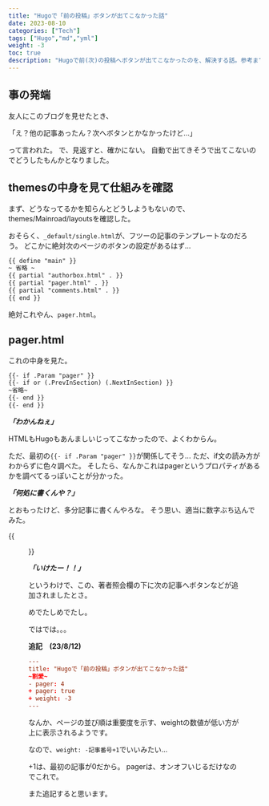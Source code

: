```yaml
---
title: "Hugoで「前の投稿」ボタンが出てこなかった話"
date: 2023-08-10
categories: ["Tech"]
tags: ["Hugo","md","yml"]
weight: -3
toc: true
description: "Hugoで前(次)の投稿へボタンが出てこなかったのを、解決する話。参考までに..."
---
```

## 事の発端
友人にこのブログを見せたとき、

「え？他の記事あったん？次へボタンとかなかったけど...」

って言われた。
で、見返すと、確かにない。
自動で出てきそうで出てこないのでどうしたもんかとなりました。

## themesの中身を見て仕組みを確認
まず、どうなってるかを知らんとどうしようもないので、themes/Mainroad/layoutsを確認した。

おそらく、`_default/single.html`が、フツーの記事のテンプレートなのだろう。
どこかに絶対次のページのボタンの設定があるはず...

```md
{{ define "main" }}
~ 省略 ~
{{ partial "authorbox.html" . }}
{{ partial "pager.html" . }}
{{ partial "comments.html" . }}
{{ end }}
```

絶対これやん、`pager.html`。

## pager.html
これの中身を見た。

```html
{{- if .Param "pager" }}
{{- if or (.PrevInSection) (.NextInSection) }}
~省略~
{{- end }}
{{- end }}
```


***「わかんねぇ」***

HTMLもHugoもあんましいじってこなかったので、よくわからん。

ただ、最初の`{{- if .Param "pager" }}`が関係してそう...
ただ、if文の読み方がわからずに色々調べた。
そしたら、なんかこれはpagerというプロパティがあるかを調べてるっぽいことが分かった。

***「何処に書くんや？」***

とおもったけど、多分記事に書くんやろな。
そう思い、適当に数字ぶち込んでみた。

{{<figure src="./1.webp" alt="突如現れた「次の記事へ」ボタン" width="75%">}}

***「いけたー！！」***

というわけで、この、著者照会欄の下に次の記事へボタンなどが追加されましたとさ。

めでたしめでたし。

ではでは。。。

**追記　(23/8/12)**
```toml
---
title: "Hugoで「前の投稿」ボタンが出てこなかった話"
~割愛~
- pager: 4
+ pager: true
+ weight: -3
---
```
なんか、ページの並び順は重要度を示す、weightの数値が低い方が上に表示されるようです。

なので、`weight: -記事番号+1`でいいみたい…

+1は、最初の記事が0だから。
pagerは、オンオフいじるだけなのでこれで。

また追記すると思います。
